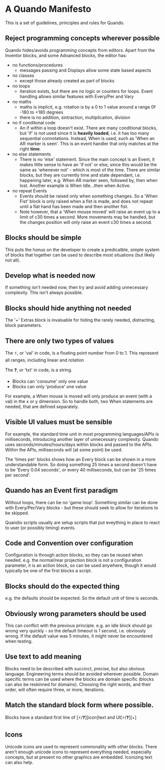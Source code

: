 # A Quando Manifesto

This is a set of guidelines, principles and rules for Quando.

## Reject programming concepts wherever possible

Quando hides/avoids programming concepts from editors.  Apart from the Inventor blocks, and some Advanced blocks, the editor has:
- no functions/procedures
  - messages passing and Displays allow some state based aspects
- no classes
  - except those already created as part of blocks
- no loops
  - iteration exists, but there are no logic or counters for loops.  Event handling allows similar features with Every/Per and Vary
- no maths
  - maths is implicit, e.g. rotation is by a 0 to 1 value around a range 0f -180 to +180 degrees
  - there is no addition, sintraction, multiplication, division
- no if conditonal code
  - An if within a loop doesn't exist. There are many conditional blocks, but 'if' is not used since it is **heavily loaded**, i.e. it has too many sequential connotations.  Instead, When is used, such as 'When an AR marker is seen'.  This is an event handler that only matches at the right **time**.
- no else statements
  - There is no 'else' statement.  Since the main concept is an Event, it makes little sense to have an 'if not' or else, since this would be the same as 'whenever not' - which is most of the time.  There are similar blocks, but they are currently time and state dependant, i.e. happening later, e.g. When AR marker seen, followed by, then when lost.  Another example is When Idle...then when Active.
- no repeat Events
  - Events should be raised only when something changes.  So a 'When Fist' block is only raised when a fist is made, and does not repeat until a flat hand has been made and then another fist.
  - Note however, that a 'When mouse moved' will raise an event up to a limit of c30 times a second.  More movements may be handled, but the changes position will only raise an event c30 times a second. 
  
## Blocks should be simple

This puts the honus on the developer to create a predicatble, simple system of blocks that together can be used to describe most situations (but likely not all).

## Develop what is needed now

If something isn't needed now, then try and avoid adding unnecessary complexity.  This isn't always possible.

## Blocks should hide anything not needed

The '+' Extras block is invaluable for hiding the rarely needed, distracting, block parameters.

## There are only two types of values

The ⚡, or 'val' in code, is a floating point number from 0 to 1.  This represent all ranges, including linear and rotation

The ❓, or 'txt' in code, is a string.

- Blocks can 'consume' only one value
- Blocks can only 'produce' one value

For example, a When mouse is moved will only produce an event (with a val) in the x or y dimension.  So to handle both, two When statements are needed, that are defined separately.

## Visible UI values must be sensible

For example, the standard time unit in most programming languages/APIs is milliseconds, introducing another layer of unnecessary complexity.  Quando uses seconds/minutes/hours/days within blocks and passed to the APIs.  Within the APIs, milliseconds will (at some point) be used.

The 'times per' blocks shows how an Every block can be shown in a more understandable form.  So doing something 25 times a second doesn't have to be 'Every 0.04 seconds', or every 40 milliseconds, but can be '25 times per second'.

## Quando has an Event first paradigm

Without loops, there can be no 'game loop'. Something similar can be done with Every/Per/Vary blocks - but these should seek to allow for iterations to be skipped.

Quandio scripts usually are setup scripts that put eveything in place to react to user (or possibly timing) events.

## Code and Convention over configuration

Configuration is through action blocks, so they can be reused when needed.  e.g. the normal/rear projection block is not a configuration parameter, it is an action block, so can be used anywhere, though it would typically be one of the first blocks a script.

## Blocks should do the expected thing

e.g. the defaults should be expected.  So the default unit of time is seconds.

## Obviously wrong parameters should be used

This can conflict with the previous principle.  e.g. an idle block should go wrong very quickly - so the default timeout is 1 second, i.e. obviously wrong.  If the default value was 5 minutes, it might never be encountered when testing.

## Use text to add meaning

Blocks need to be described with succinct, precise, but also obvious language.  Engineering terms should be avoided wherever possible.  Domain specific terms can be used where the blocks are domain specific (blocks can also be reskinned for domains).  Choosing the right words, and their order, will often require three, or more, iterations.

## Match the standard block form where possible.

Blocks have a standard first line of [⚡/❓][icon]text and UI[⚡/❓][+]

## Icons

Unicode icons are used to represent commonality with other blocks.  There aren't enough unicode icons to represent everything needed, especially concepts, but at present no other graphics are embedded.  Iconizing text can also help.
